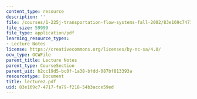 ```yaml
---
content_type: resource
description: ''
file: /courses/1-225j-transportation-flow-systems-fall-2002/83e169c74717fa79f21854b3acce59ed_lecture2.pdf
file_size: 59999
file_type: application/pdf
learning_resource_types:
- Lecture Notes
license: https://creativecommons.org/licenses/by-nc-sa/4.0/
ocw_type: OCWFile
parent_title: Lecture Notes
parent_type: CourseSection
parent_uid: b2cc19d5-bc0f-1a38-bfdd-087bf813393a
resourcetype: Document
title: lecture2.pdf
uid: 83e169c7-4717-fa79-f218-54b3acce59ed
---
```

